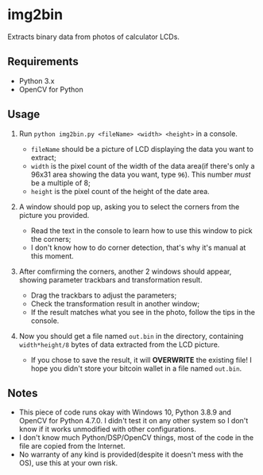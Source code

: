 # img2bin
Extracts binary data from photos of calculator LCDs.

## Requirements
* Python 3.x  
* OpenCV for Python

## Usage
1. Run `python img2bin.py <fileName> <width> <height>` in a console.
	* `fileName` should be a picture of LCD displaying the data you want to extract;
	* `width` is the pixel count of the width of the data area(if there's only a 96x31 area showing the data you want, type `96`). This number _must_ be a multiple of 8;
	* `height` is the pixel count of the height of the date area.

2. A window should pop up, asking you to select the corners from the picture you provided.
	* Read the text in the console to learn how to use this window to pick the corners;
	* I don't know how to do corner detection, that's why it's manual at this moment.

3. After comfirming the corners, another 2 windows should appear, showing parameter trackbars and transformation result.
	* Drag the trackbars to adjust the parameters;
	* Check the transformation result in another window;
	* If the result matches what you see in the photo, follow the tips in the console.

4. Now you should get a file named `out.bin` in the directory, containing `width*height/8` bytes of data extracted from the LCD picture.
	* If you chose to save the result, it will **OVERWRITE** the existing file! I hope you didn't store your bitcoin wallet in a file named `out.bin`.

## Notes
* This piece of code runs okay with Windows 10, Python 3.8.9 and OpenCV for Python 4.7.0. I didn't test it on any other system so I don't know if it works unmodified with other configurations.
* I don't know much Python/DSP/OpenCV things, most of the code in the file are copied from the Internet.
* No warranty of any kind is provided(despite it doesn't mess with the OS), use this at your own risk.
